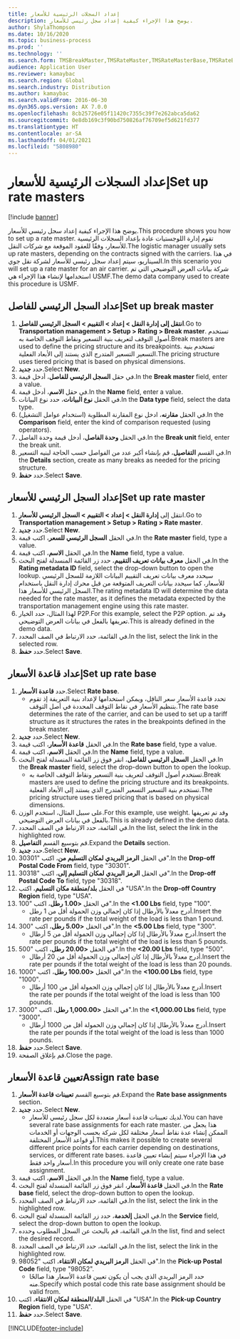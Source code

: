 ```yaml
---
title: إعداد السجلات الرئيسية للأسعار
description: يوضح هذا الإجراء كيفية إعداد سجل رئيسي للأسعار.
author: ShylaThompson
ms.date: 10/16/2020
ms.topic: business-process
ms.prod: ''
ms.technology: ''
ms.search.form: TMSBreakMaster,TMSRateMaster,TMSRateMasterBase,TMSRateBaseType, TMSRouteWorkbench
audience: Application User
ms.reviewer: kamaybac
ms.search.region: Global
ms.search.industry: Distribution
ms.author: kamaybac
ms.search.validFrom: 2016-06-30
ms.dyn365.ops.version: AX 7.0.0
ms.openlocfilehash: 8cb25726e05f11420c7355c39f7e262abca5da62
ms.sourcegitcommit: 0e8db169c3f90bd750826af76709ef5d621fd377
ms.translationtype: HT
ms.contentlocale: ar-SA
ms.lasthandoff: 04/01/2021
ms.locfileid: "5808980"
---
```

# <a name="set-up-rate-masters"></a><span data-ttu-id="83cfc-103">إعداد السجلات الرئيسية للأسعار</span><span class="sxs-lookup"><span data-stu-id="83cfc-103">Set up rate masters</span></span>

[!include [banner](../../includes/banner.md)]

<span data-ttu-id="83cfc-104">يوضح هذا الإجراء كيفية إعداد سجل رئيسي للأسعار.</span><span class="sxs-lookup"><span data-stu-id="83cfc-104">This procedure shows you how to set up a rate master.</span></span> <span data-ttu-id="83cfc-105">تقوم إدارة اللوجستيات عادة بإعداد السجلات الرئيسية للأسعار، وفقًا للعقود الموقعة مع شركات النقل.</span><span class="sxs-lookup"><span data-stu-id="83cfc-105">The logistic manager usually sets up rate masters, depending on the contracts signed with the carriers.</span></span> <span data-ttu-id="83cfc-106">في هذا السيناريو، سيتم إعداد سجل رئيسي للأسعار لشركة نقل جوي.</span><span class="sxs-lookup"><span data-stu-id="83cfc-106">In this scenario you will set up a rate master for an air carrier.</span></span> <span data-ttu-id="83cfc-107">شركة بيانات العرض التوضيحي التي تم استخدامها لإنشاء هذا الإجراء هي USMF.</span><span class="sxs-lookup"><span data-stu-id="83cfc-107">The demo data company used to create this procedure is USMF.</span></span>

## <a name="set-up-break-master"></a><span data-ttu-id="83cfc-108">إعداد السجل الرئيسي للفاصل</span><span class="sxs-lookup"><span data-stu-id="83cfc-108">Set up break master</span></span>

1. <span data-ttu-id="83cfc-109">**انتقل إلى إدارة النقل > إعداد > التقييم‬ > السجل الرئيسي للفاصل**.</span><span class="sxs-lookup"><span data-stu-id="83cfc-109">Go to **Transportation management > Setup > Rating > Break master**.</span></span> <span data-ttu-id="83cfc-110">تستخدم أصول التوقف لتعريف بنية التسعير ونقاط التوقف الخاصة به.</span><span class="sxs-lookup"><span data-stu-id="83cfc-110">Break masters are used to define the pricing structure and its breakpoints.</span></span> <span data-ttu-id="83cfc-111">تستخدم بنية التسعير التسعير المتدرج الذي يستند إلى الأبعاد الفعلية.</span><span class="sxs-lookup"><span data-stu-id="83cfc-111">The pricing structure uses tiered pricing that is based on physical dimensions.</span></span>  
1. <span data-ttu-id="83cfc-112">حدد **جديد**.</span><span class="sxs-lookup"><span data-stu-id="83cfc-112">Select **New**.</span></span>
1. <span data-ttu-id="83cfc-113">في حقل **السجل الرئيسي للفاصل**، أدخل قيمة.</span><span class="sxs-lookup"><span data-stu-id="83cfc-113">In the **Break master** field, enter a value.</span></span>
1. <span data-ttu-id="83cfc-114">في حقل **الاسم**، أدخل قيمة.</span><span class="sxs-lookup"><span data-stu-id="83cfc-114">In the **Name** field, enter a value.</span></span>
1. <span data-ttu-id="83cfc-115">في الحقل **نوع البيانات**، حدد نوع البيانات.</span><span class="sxs-lookup"><span data-stu-id="83cfc-115">In the **Data type** field, select the data type.</span></span>
1. <span data-ttu-id="83cfc-116">في الحقل **مقارنه**، ادخل نوع المقارنة المطلوبة (استخدام عوامل التشغيل).</span><span class="sxs-lookup"><span data-stu-id="83cfc-116">In the **Comparison** field, enter the kind of comparison requested (using operators).</span></span>
1. <span data-ttu-id="83cfc-117">في الحقل **وحدة الفاصل**، أدخل قيمة وحدة الفاصل.</span><span class="sxs-lookup"><span data-stu-id="83cfc-117">In the **Break unit** field, enter the break unit.</span></span>
1. <span data-ttu-id="83cfc-118">في القسم **التفاصيل**، قم بإنشاء أكبر عدد من الفواصل حسب الحاجة لبنيه التسعير.</span><span class="sxs-lookup"><span data-stu-id="83cfc-118">In the **Details** section, create as many breaks as needed for the pricing structure.</span></span>
1. <span data-ttu-id="83cfc-119">حدد **حفظ**.</span><span class="sxs-lookup"><span data-stu-id="83cfc-119">Select **Save**.</span></span>

## <a name="set-up-rate-master"></a><span data-ttu-id="83cfc-120">إعداد السجل الرئيسي للأسعار‬</span><span class="sxs-lookup"><span data-stu-id="83cfc-120">Set up rate master</span></span>

1. <span data-ttu-id="83cfc-121">انتقل إلى **إدارة النقل > إعداد > التقييم‬ > السجل الرئيسي للأسعار**.</span><span class="sxs-lookup"><span data-stu-id="83cfc-121">Go to **Transportation management > Setup > Rating > Rate master**.</span></span>
1. <span data-ttu-id="83cfc-122">حدد **جديد**.</span><span class="sxs-lookup"><span data-stu-id="83cfc-122">Select **New**.</span></span>
1. <span data-ttu-id="83cfc-123">في الحقل **السجل الرئيسي للسعر**، اكتب قيمة.</span><span class="sxs-lookup"><span data-stu-id="83cfc-123">In the **Rate master** field, type a value.</span></span>
1. <span data-ttu-id="83cfc-124">في الحقل **الاسم**، اكتب قيمة.</span><span class="sxs-lookup"><span data-stu-id="83cfc-124">In the **Name** field, type a value.</span></span>
1. <span data-ttu-id="83cfc-125">في الحقل **معرف بيانات تعريف التقييم‬**، حدد زر القائمة المنسدلة لفتح البحث.</span><span class="sxs-lookup"><span data-stu-id="83cfc-125">In the **Rating metadata ID** field, select the drop-down button to open the lookup.</span></span> <span data-ttu-id="83cfc-126">سيحدد معرف بيانات تعريف التقييم‬ البيانات اللازمة للسجل الرئيسي للأسعار‬، كما سيحدد بيانات التعريف المتوقعة من قبل محرك إدارة النقل باستخدام السجل الرئيسي للأسعار هذا.</span><span class="sxs-lookup"><span data-stu-id="83cfc-126">The rating metadata ID will determine the data needed for the rate master, as it defines the metadata expected by the transportation management engine using this rate master.</span></span>  
1. <span data-ttu-id="83cfc-127">لهذا المثال، حدد الخيار P2P.</span><span class="sxs-lookup"><span data-stu-id="83cfc-127">For this example, select the P2P option.</span></span> <span data-ttu-id="83cfc-128">وقد تم تعريفها بالفعل في بيانات العرض التوضيحي.</span><span class="sxs-lookup"><span data-stu-id="83cfc-128">This is already defined in the demo data.</span></span>
1. <span data-ttu-id="83cfc-129">في القائمة، حدد الارتباط في الصف المحدد.</span><span class="sxs-lookup"><span data-stu-id="83cfc-129">In the list, select the link in the selected row.</span></span>
1. <span data-ttu-id="83cfc-130">حدد **حفظ**.</span><span class="sxs-lookup"><span data-stu-id="83cfc-130">Select **Save**.</span></span>

## <a name="set-up-rate-base"></a><span data-ttu-id="83cfc-131">إعداد قاعدة الأسعار</span><span class="sxs-lookup"><span data-stu-id="83cfc-131">Set up rate base</span></span>

1. <span data-ttu-id="83cfc-132">حدد **قاعدة الأسعار**.</span><span class="sxs-lookup"><span data-stu-id="83cfc-132">Select **Rate base**.</span></span>
    * <span data-ttu-id="83cfc-133">تحدد قاعدة الأسعار سعر الناقل، ويمكن استخدامها لإعداد بنية التعريفة إذ تقوم بتنظيم الأسعار في نقاط التوقف المحددة في أصل التوقف‬.</span><span class="sxs-lookup"><span data-stu-id="83cfc-133">The rate base determines the rate of the carrier, and can be used to set up a tariff structure as it structures the rates in the breakpoints defined in the break master.</span></span>  
2. <span data-ttu-id="83cfc-134">حدد **جديد**.</span><span class="sxs-lookup"><span data-stu-id="83cfc-134">Select **New**.</span></span>
3. <span data-ttu-id="83cfc-135">في الحقل **قاعدة الأسعار‬**، اكتب قيمة.</span><span class="sxs-lookup"><span data-stu-id="83cfc-135">In the **Rate base** field, type a value.</span></span>
4. <span data-ttu-id="83cfc-136">في الحقل **الاسم**، اكتب قيمة.</span><span class="sxs-lookup"><span data-stu-id="83cfc-136">In the **Name** field, type a value.</span></span>
5. <span data-ttu-id="83cfc-137">في الحقل **السجل الرئيسي للفاصل**، انقر فوق زر القائمة المنسدلة لفتح البحث.</span><span class="sxs-lookup"><span data-stu-id="83cfc-137">In the **Break master** field, select the drop-down button to open the lookup.</span></span>
    * <span data-ttu-id="83cfc-138">تستخدم أصول التوقف لتعريف بنية التسعير ونقاط التوقف الخاصة به.</span><span class="sxs-lookup"><span data-stu-id="83cfc-138">Break masters are used to define the pricing structure and its breakpoints.</span></span> <span data-ttu-id="83cfc-139">تستخدم بنية التسعير التسعير المتدرج الذي يستند إلى الأبعاد الفعلية.</span><span class="sxs-lookup"><span data-stu-id="83cfc-139">The pricing structure uses tiered pricing that is based on physical dimensions.</span></span>  
6. <span data-ttu-id="83cfc-140">على سبيل المثال، استخدم الوزن.</span><span class="sxs-lookup"><span data-stu-id="83cfc-140">For this example, use weight.</span></span> <span data-ttu-id="83cfc-141">وقد تم تعريفها بالفعل في بيانات العرض التوضيحي.</span><span class="sxs-lookup"><span data-stu-id="83cfc-141">This is already defined in the demo data.</span></span>
7. <span data-ttu-id="83cfc-142">في القائمة، حدد الارتباط في الصف المحدد.</span><span class="sxs-lookup"><span data-stu-id="83cfc-142">In the list, select the link in the highlighted row.</span></span>
8. <span data-ttu-id="83cfc-143">قم بتوسيع القسم **التفاصيل**.</span><span class="sxs-lookup"><span data-stu-id="83cfc-143">Expand the **Details** section.</span></span>
9. <span data-ttu-id="83cfc-144">حدد **جديد**.</span><span class="sxs-lookup"><span data-stu-id="83cfc-144">Select **New**.</span></span>
10. <span data-ttu-id="83cfc-145">في الحقل **الرمز البريدي لمكان التسليم من‬**، اكتب "30301".</span><span class="sxs-lookup"><span data-stu-id="83cfc-145">In the **Drop-off Postal Code From** field, type "30301".</span></span>
11. <span data-ttu-id="83cfc-146">في الحقل **الرمز البريدي لمكان التسليم إلى**، اكتب "30318".</span><span class="sxs-lookup"><span data-stu-id="83cfc-146">In the **Drop-off Postal Code To** field, type "30318".</span></span>
12. <span data-ttu-id="83cfc-147">في الحقل **بلد/منطقة مكان التسليم**، اكتب "USA".</span><span class="sxs-lookup"><span data-stu-id="83cfc-147">In the **Drop-off Country Region** field, type "USA".</span></span>
13. <span data-ttu-id="83cfc-148">في الحقل **<1.00 رطل**، اكتب "100".</span><span class="sxs-lookup"><span data-stu-id="83cfc-148">In the **<1.00 Lbs** field, type "100".</span></span>
    * <span data-ttu-id="83cfc-149">أدرج معدلاً بالأرطال إذا كان إجمالي وزن الحمولة أقل من 1 رطل.</span><span class="sxs-lookup"><span data-stu-id="83cfc-149">Insert the rate per pounds if the total weight of the load is less than 1 pound.</span></span>  
14. <span data-ttu-id="83cfc-150">في الحقل **<5.00 رطل**، اكتب "300".</span><span class="sxs-lookup"><span data-stu-id="83cfc-150">In the **<5.00 Lbs** field, type "300".</span></span>
    * <span data-ttu-id="83cfc-151">أدرج معدلاً بالأرطال إذا كان إجمالي وزن الحمولة أقل من 5 أرطال.</span><span class="sxs-lookup"><span data-stu-id="83cfc-151">Insert the rate per pounds if the total weight of the load is less than 5 pounds.</span></span>  
15. <span data-ttu-id="83cfc-152">في الحقل **<20.00 رطل**، اكتب "500".</span><span class="sxs-lookup"><span data-stu-id="83cfc-152">In the **<20.00 Lbs** field, type "500".</span></span>
    * <span data-ttu-id="83cfc-153">أدرج معدلاً بالأرطال إذا كان إجمالي وزن الحمولة أقل من 20 أرطال.</span><span class="sxs-lookup"><span data-stu-id="83cfc-153">Insert the rate per pounds if the total weight of the load is less than 20 pounds.</span></span>  
16. <span data-ttu-id="83cfc-154">في الحقل **<100.00 رطل**، اكتب "1000".</span><span class="sxs-lookup"><span data-stu-id="83cfc-154">In the **<100.00 Lbs** field, type "1000".</span></span>
    * <span data-ttu-id="83cfc-155">أدرج معدلاً بالأرطال إذا كان إجمالي وزن الحمولة أقل من 100 أرطال.</span><span class="sxs-lookup"><span data-stu-id="83cfc-155">Insert the rate per pounds if the total weight of the load is less than 100 pounds.</span></span>  
17. <span data-ttu-id="83cfc-156">في الحقل **<1,000.00 رطل**، اكتب "3000".</span><span class="sxs-lookup"><span data-stu-id="83cfc-156">In the **<1,000.00 Lbs** field, type "3000".</span></span>
    * <span data-ttu-id="83cfc-157">أدرج معدلاً بالأرطال إذا كان إجمالي وزن الحمولة أقل من 1000 أرطال.</span><span class="sxs-lookup"><span data-stu-id="83cfc-157">Insert the rate per pounds if the total weight of the load is less than 1000 pounds.</span></span>  
18. <span data-ttu-id="83cfc-158">حدد **حفظ**.</span><span class="sxs-lookup"><span data-stu-id="83cfc-158">Select **Save**.</span></span>
19. <span data-ttu-id="83cfc-159">قم بإغلاق الصفحة.</span><span class="sxs-lookup"><span data-stu-id="83cfc-159">Close the page.</span></span>

## <a name="assign-rate-base"></a><span data-ttu-id="83cfc-160">تعيين قاعدة الأسعار</span><span class="sxs-lookup"><span data-stu-id="83cfc-160">Assign rate base</span></span>

1. <span data-ttu-id="83cfc-161">قم بتوسيع القسم **تعيينات قاعدة الأسعار**.</span><span class="sxs-lookup"><span data-stu-id="83cfc-161">Expand the **Rate base assignments** section.</span></span>
2. <span data-ttu-id="83cfc-162">حدد **جديد**.</span><span class="sxs-lookup"><span data-stu-id="83cfc-162">Select **New**.</span></span>
    * <span data-ttu-id="83cfc-163">لديك تعيينات قاعدة أسعار متعددة لكل سجل رئيسي للأسعار.</span><span class="sxs-lookup"><span data-stu-id="83cfc-163">You can have several rate base assignments for each rate master.</span></span> <span data-ttu-id="83cfc-164">هذا يجعل من الممكن إنشاء عدة نقاط أسعار مختلفة لكل شركة بحسب الوجهات أو الخدمات أو قواعد الأسعار المختلفة.</span><span class="sxs-lookup"><span data-stu-id="83cfc-164">This makes it possible to create several different price points for each carrier depending on destinations, services, or different rate bases.</span></span> <span data-ttu-id="83cfc-165">في هذا الإجراء سيتم إنشاء تعيين قاعدة أسعار واحد فقط.</span><span class="sxs-lookup"><span data-stu-id="83cfc-165">In this procedure you will only create one rate base assignment.</span></span>  
3. <span data-ttu-id="83cfc-166">في الحقل **الاسم**، اكتب قيمة.</span><span class="sxs-lookup"><span data-stu-id="83cfc-166">In the **Name** field, type a value.</span></span>
4. <span data-ttu-id="83cfc-167">في الحقل **قاعدة الأسعار‬**، انقر فوق زر القائمة المنسدلة لفتح البحث.</span><span class="sxs-lookup"><span data-stu-id="83cfc-167">In the **Rate base** field, select the drop-down button to open the lookup.</span></span>
5. <span data-ttu-id="83cfc-168">في القائمة، حدد الارتباط في الصف المحدد.</span><span class="sxs-lookup"><span data-stu-id="83cfc-168">In the list, select the link in the highlighted row.</span></span>
6. <span data-ttu-id="83cfc-169">في الحقل **إلخدمة‬**، حدد زر القائمة المنسدلة لفتح البحث.</span><span class="sxs-lookup"><span data-stu-id="83cfc-169">In the **Service** field, select the drop-down button to open the lookup.</span></span>
7. <span data-ttu-id="83cfc-170">في القائمة، قم بالبحث عن السجل المطلوب وحدده.</span><span class="sxs-lookup"><span data-stu-id="83cfc-170">In the list, find and select the desired record.</span></span>
8. <span data-ttu-id="83cfc-171">في القائمة، حدد الارتباط في الصف المحدد.</span><span class="sxs-lookup"><span data-stu-id="83cfc-171">In the list, select the link in the highlighted row.</span></span>
9. <span data-ttu-id="83cfc-172">في الحقل **الرمز البريدي لمكان الانتقاء‬**، اكتب "98052".</span><span class="sxs-lookup"><span data-stu-id="83cfc-172">In the **Pick-up Postal Code** field, type "98052".</span></span>
    * <span data-ttu-id="83cfc-173">حدد الرمز البريدي الذي يجب أن يكون تعيين قاعدة الأسعار هذا صالحًا منه.</span><span class="sxs-lookup"><span data-stu-id="83cfc-173">Specify which postal code this rate base assignment should be valid from.</span></span>
10. <span data-ttu-id="83cfc-174">في الحقل **البلد/المنطقة لمكان الانتقاء**، اكتب "USA".</span><span class="sxs-lookup"><span data-stu-id="83cfc-174">In the **Pick-up Country Region** field, type "USA".</span></span>
11. <span data-ttu-id="83cfc-175">حدد **حفظ**.</span><span class="sxs-lookup"><span data-stu-id="83cfc-175">Select **Save**.</span></span>


[!INCLUDE[footer-include](../../../includes/footer-banner.md)]